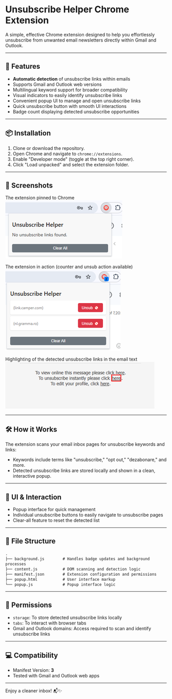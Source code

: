 # Unsubscribe Helper Chrome Extension

A simple, effective Chrome extension designed to help you effortlessly unsubscribe from unwanted email newsletters directly within Gmail and Outlook.  


---

## 🚀 Features

- **Automatic detection** of unsubscribe links within emails
- Supports Gmail and Outlook web versions
- Multilingual keyword support for broader compatibility
- Visual indicators to easily identify unsubscribe links
- Convenient popup UI to manage and open unsubscribe links
- Quick unsubscribe button with smooth UI interactions
- Badge count displaying detected unsubscribe opportunities

---

## 📦 Installation

1. Clone or download the repository.
2. Open Chrome and navigate to `chrome://extensions`.
3. Enable "Developer mode" (toggle at the top right corner).
4. Click "Load unpacked" and select the extension folder.

---

## 📸 Screenshots

The extension pinned to Chrome  
![screenshot](assets/ss1.png)  

The extension in action (counter and unsub action available)  
![screenshot](assets/ss2.png)  

Highlighting of the detected unsubscribe links in the email text  
![screenshot](assets/ss3.png)  

---

## 🛠️ How it Works

The extension scans your email inbox pages for unsubscribe keywords and links:

- Keywords include terms like "unsubscribe," "opt out," "dezabonare," and more.
- Detected unsubscribe links are stored locally and shown in a clean, interactive popup.

---

## 🎨 UI & Interaction

- Popup interface for quick management
- Individual unsubscribe buttons to easily navigate to unsubscribe pages
- Clear-all feature to reset the detected list

---

## 📂 File Structure

```
.
├── background.js        # Handles badge updates and background processes
├── content.js           # DOM scanning and detection logic
├── manifest.json        # Extension configuration and permissions
├── popup.html           # User interface markup
└── popup.js             # Popup interface logic
```

---

## 🔖 Permissions

- `storage`: To store detected unsubscribe links locally
- `tabs`: To interact with browser tabs
- Gmail and Outlook domains: Access required to scan and identify unsubscribe links

---

## 💻 Compatibility

- Manifest Version: **3**
- Tested with Gmail and Outlook web apps

---


Enjoy a cleaner inbox! 📬✨
